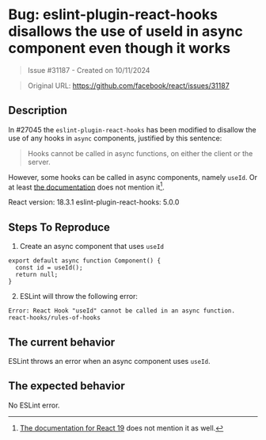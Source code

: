 # Bug: eslint-plugin-react-hooks disallows the use of useId in async component even though it works

> Issue #31187 - Created on 10/11/2024

> Original URL: https://github.com/facebook/react/issues/31187

## Description

In #27045 the `eslint-plugin-react-hooks` has been modified to disallow the use of any hooks in `async` components, justified by this sentence:

> Hooks cannot be called in async functions, on either the client or the server. 

However, some hooks can be called in async components, namely `useId`. Or at least [the documentation](https://react.dev/reference/react/useId) does not mention it[^1].

[^1]: [The documentation for React 19](https://19.react.dev/reference/react/useId) does not mention it as well.

React version: 18.3.1
eslint-plugin-react-hooks: 5.0.0

## Steps To Reproduce

1. Create an async component that uses `useId`
```tsx
export default async function Component() {
  const id = useId();
  return null;
}
```
2. ESLint will throw the following error: 
```console
Error: React Hook "useId" cannot be called in an async function.  react-hooks/rules-of-hooks
```

## The current behavior

ESLint throws an error when an async component uses `useId`.

## The expected behavior

No ESLint error.
